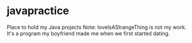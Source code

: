 # javapractice
Place to hold my Java projects
Note: loveIsAStrangeThing is not my work. It's a program my boyfriend made me when we first started dating.
